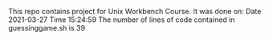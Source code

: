 This repo contains project for Unix Workbench Course.
It was done on:
Date 2021-03-27 Time 15:24:59
The number of lines of code contained in guessinggame.sh is
39
